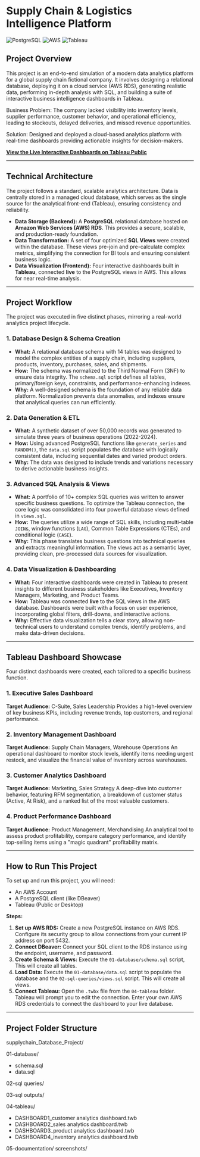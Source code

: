 # Supply Chain & Logistics Intelligence Platform

![PostgreSQL](https://img.shields.io/badge/PostgreSQL-4169E1?style=for-the-badge&logo=postgresql&logoColor=white) 
![AWS](https://img.shields.io/badge/AWS-232F3E?style=for-the-badge&logo=amazon-aws&logoColor=white) ![Tableau](https://img.shields.io/badge/Tableau-E97627?style=for-the-badge&logo=tableau&logoColor=white)

##  Project Overview

This project is an end-to-end simulation of a modern data analytics platform for a global supply chain fictional company. It involves designing a relational database, deploying it on a cloud service (AWS RDS), generating realistic data, performing in-depth analysis with SQL, and building a suite of interactive business intelligence dashboards in Tableau.

Business Problem: The company lacked visibility into inventory levels, supplier performance, customer behavior, and operational efficiency, leading to stockouts, delayed deliveries, and missed revenue opportunities.

Solution: Designed and deployed a cloud-based analytics platform with real-time dashboards providing actionable insights for decision-makers.

**[ View the Live Interactive Dashboards on Tableau Public](https://public.tableau.com/app/profile/rishitha.g.m/viz/Supplychain_Database_Analysis/Dashboard1)**

---

##  Technical Architecture

The project follows a standard, scalable analytics architecture. Data is centrally stored in a managed cloud database, which serves as the single source for the analytical front-end (Tableau), ensuring consistency and reliability.

* **Data Storage (Backend):** A **PostgreSQL** relational database hosted on **Amazon Web Services (AWS) RDS**. This provides a secure, scalable, and production-ready foundation.
* **Data Transformation:** A set of four optimized **SQL Views** were created within the database. These views pre-join and pre-calculate complex metrics, simplifying the connection for BI tools and ensuring consistent business logic.
* **Data Visualization (Frontend):** Four interactive dashboards built in **Tableau**, connected **live** to the PostgreSQL views in AWS. This allows for near real-time analysis.


---

##  Project Workflow

The project was executed in five distinct phases, mirroring a real-world analytics project lifecycle.

### 1. Database Design & Schema Creation
* **What:** A relational database schema with 14 tables was designed to model the complex entities of a supply chain, including suppliers, products, inventory, purchases, sales, and shipments.
* **How:** The schema was normalized to the Third Normal Form (3NF) to ensure data integrity. The `schema.sql` script defines all tables, primary/foreign keys, constraints, and performance-enhancing indexes.
* **Why:** A well-designed schema is the foundation of any reliable data platform. Normalization prevents data anomalies, and indexes ensure that analytical queries can run efficiently.

### 2. Data Generation & ETL
* **What:** A synthetic dataset of over 50,000 records was generated to simulate three years of business operations (2022-2024).
* **How:** Using advanced PostgreSQL functions like `generate_series` and `RANDOM()`, the `data.sql` script populates the database with logically consistent data, including sequential dates and varied product orders.
* **Why:** The data was designed to include trends and variations necessary to derive actionable business insights.

### 3. Advanced SQL Analysis & Views
* **What:** A portfolio of 10+ complex SQL queries was written to answer specific business questions. To optimize the Tableau connection, the core logic was consolidated into four powerful database views defined in `views.sql`.
* **How:** The queries utilize a wide range of SQL skills, including multi-table `JOIN`s, window functions (`LAG`), Common Table Expressions (CTEs), and conditional logic (`CASE`).
* **Why:** This phase translates business questions into technical queries and extracts meaningful information. The views act as a semantic layer, providing clean, pre-processed data sources for visualization.

### 4. Data Visualization & Dashboarding
* **What:** Four interactive dashboards were created in Tableau to present insights to different business stakeholders like Executives, Inventory Managers, Marketing, and Product Teams.
* **How:** Tableau was connected **live** to the SQL views in the AWS database. Dashboards were built with a focus on user experience, incorporating global filters, drill-downs, and interactive actions.
* **Why:** Effective data visualization tells a clear story, allowing non-technical users to understand complex trends, identify problems, and make data-driven decisions.
---


##  Tableau Dashboard Showcase

Four distinct dashboards were created, each tailored to a specific business function.

### 1. Executive Sales Dashboard
**Target Audience:** C-Suite, Sales Leadership
Provides a high-level overview of key business KPIs, including revenue trends, top customers, and regional performance.

### 2. Inventory Management Dashboard
**Target Audience:** Supply Chain Managers, Warehouse Operations
An operational dashboard to monitor stock levels, identify items needing urgent restock, and visualize the financial value of inventory across warehouses.

### 3. Customer Analytics Dashboard
**Target Audience:** Marketing, Sales Strategy
A deep-dive into customer behavior, featuring RFM segmentation, a breakdown of customer status (Active, At Risk), and a ranked list of the most valuable customers.

### 4. Product Performance Dashboard
**Target Audience:** Product Management, Merchandising
An analytical tool to assess product profitability, compare category performance, and identify top-selling items using a "magic quadrant" profitability matrix.

---

##  How to Run This Project

To set up and run this project, you will need:
* An AWS Account
* A PostgreSQL client (like DBeaver)
* Tableau (Public or Desktop)

**Steps:**
1.  **Set up AWS RDS:** Create a new PostgreSQL instance on AWS RDS. Configure its security group to allow connections from your current IP address on port 5432.
2.  **Connect DBeaver:** Connect your SQL client to the RDS instance using the endpoint, username, and password.
3.  **Create Schema & Views:** Execute the `01-database/schema.sql` script, This will create all tables.
4.  **Load Data:** Execute the `01-database/data.sql` script to populate the database and the `02-sql-queries/views.sql` script. This will create all views.
5.  **Connect Tableau:** Open the `.twbx` file from the `04-tableau` folder. Tableau will prompt you to edit the connection. Enter your own AWS RDS credentials to connect the dashboard to your live database.

---

##  Project Folder Structure
supplychain_Database_Project/

 01-database/
 -  schema.sql
 -  data.sql
   
 02-sql queries/
    
 03-sql outputs/
 
 04-tableau/
  - DASHBOARD1_customer analytics dashboard.twb
  -  DASHBOARD2_sales analytics dashboard.twb
  -  DASHBOARD3_product analytics dashboard.twb
  -  DASHBOARD4_inventory analytics dashboard.twb
    
 05-documentation/
    screenshots/
